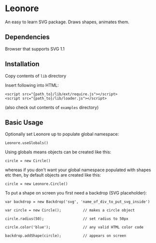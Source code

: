 # Leonore

An easy to learn SVG package. Draws shapes, animates them.

## Dependencies

Browser that supports SVG 1.1

## Installation

Copy contents of ``lib`` directory

Insert following into HTML:

    <script src="{path_to}/lib/ext/require.js"></script>
    <script src="{path_to}/lib/loader.js"></script>

(also check out contents of ``examples`` directory)

## Basic Usage

Optionally set Leonore up to populate global namespace:

    Leonore.useGlobals()

Using globals means objects can be created like this:

    circle = new Circle()

whereas if you don't want your global namespace populated with shapes etc then, by default objects are created like this:

    circle = new Leonore.Circle()

To put a shape on screen you first need a backdrop (SVG placeholder):

    var backdrop = new Backdrop('svg', 'name_of_div_to_put_svg_inside')

    var circle = new Circle();          // makes a circle object

    circle.radius(50);                  // set radius to 50px

    circle.color('blue');               // any valid HTML color code

    backdrop.addShape(circle);          // appears on screen

